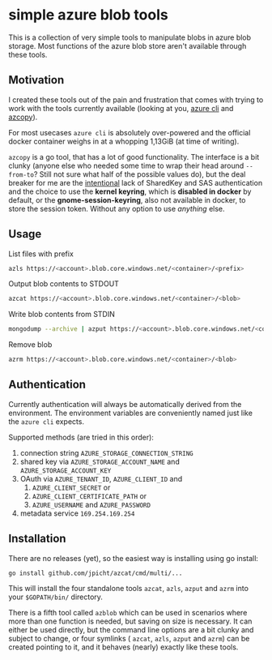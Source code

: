 # simple azure blob tools
This is a collection of very simple tools to manipulate blobs in azure blob storage. Most functions of the azure blob store aren't available through these tools.

## Motivation
I created these tools out of the pain and frustration that comes with trying to work with the tools currently available (looking at you, [azure cli](https://github.com/Azure/azure-cli) and [azcopy](https://github.com/Azure/azure-storage-azcopy)).

For most usecases `azure cli` is absolutely over-powered and the official docker container weighs in at a whopping 1,13GiB (at time of writing).

`azcopy` is a go tool, that has a lot of good functionality. The interface is a bit clunky (anyone else who needed some time to wrap their head around `--from-to`? Still not sure what half of the possible values do), but the deal breaker for me are the [intentional](https://github.com/Azure/azure-storage-azcopy/issues/186) lack of SharedKey and SAS authentication and the choice to use the **kernel keyring**, which is **disabled in docker** by default, or the **gnome-session-keyring**, also not available in docker, to store the session token. Without any option to use *anything* else.

## Usage
List files with prefix
```bash
azls https://<account>.blob.core.windows.net/<container>/<prefix>
```

Output blob contents to STDOUT
```bash
azcat https://<account>.blob.core.windows.net/<container>/<blob>
```

Write blob contents from STDIN
```bash
mongodump --archive | azput https://<account>.blob.core.windows.net/<container>/<blob>
```

Remove blob
```bash
azrm https://<account>.blob.core.windows.net/<container>/<blob>
```

## Authentication
Currently authentication will always be automatically derived from the environment. The environment variables are conveniently named just like the `azure cli` expects.

Supported methods (are tried in this order):
1. connection string `AZURE_STORAGE_CONNECTION_STRING`
1. shared key via `AZURE_STORAGE_ACCOUNT_NAME` and `AZURE_STORAGE_ACCOUNT_KEY`
1. OAuth via `AZURE_TENANT_ID`, `AZURE_CLIENT_ID` and
   1. `AZURE_CLIENT_SECRET` or
   1. `AZURE_CLIENT_CERTIFICATE_PATH` or
   1. `AZURE_USERNAME` and `AZURE_PASSWORD`
1. metadata service `169.254.169.254`

## Installation
There are no releases (yet), so the easiest way is installing using go install:

```
go install github.com/jpicht/azcat/cmd/multi/...
```

This will install the four standalone tools `azcat`, `azls`, `azput` and `azrm` into
your `$GOPATH/bin/` directory.

There is a fifth tool called `azblob` which can be used in scenarios where more than one function is needed, but saving on size is necessary. It can either be used directly, but the command line options are a bit clunky and subject to change, or four symlinks (
`azcat`, `azls`, `azput` and `azrm`) can be created pointing to it, and it behaves (nearly) exactly like these tools.
